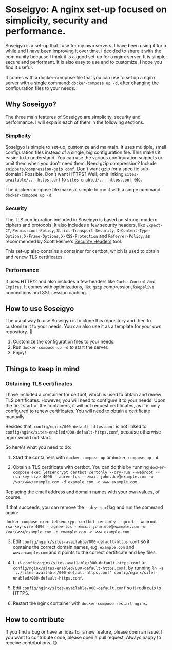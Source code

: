# Soseigyo: A nginx set-up focused on simplicity, security and performance.

Soseigyo is a set-up that I use for my own servers. I have been using it for a while and I have been improving it over time. I decided to share it with the community because I think it is a good set-up for a nginx server. It is simple, secure and performant. It is also easy to use and to customize. I hope you find it useful.

It comes with a docker-compose file that you can use to set up a nginx server with a single command: `docker-compose up -d`, after changing the configuration files to your needs.

## Why Soseigyo?

The three main features of Soseigyo are simplicity, security and performance. I will explain each of them in the following sections.

### Simplicity

Soseigyo is simple to set-up, customize and maintain. It uses multiple, small configuration files instead of a single, big configuration file. This makes it easier to to understand. You can use the various configuration snippets or omit them when you don't need them. Need gzip compression? Include `snippets/compression-gzip.conf`. Don't want gzip for a specific sub-domain? Possible. Don't want HTTPS? Well, omit linking `sites-available/...-https.conf` to `sites-enabled/...-https.conf`, etc.

The docker-compose file makes it simple to run it with a single command: `docker-compose up -d`.

### Security

The TLS configuration included in Soseigyo is based on strong, modern ciphers and protocols. It also includes a few security headers, like `Expect-CT`, `Permissions-Policy`, `Strict-Transport-Security`, `X-Content-Type-Options`, `X-Frame-Options`, `X-XSS-Protection` and `Referrer-Policy`, as recommended by Scott Helme's [Security Headers](https://securityheaders.com/) tool.

This set-up also contains a container for certbot, which is used to obtain and renew TLS certificates.

### Performance

It uses HTTP/2 and also includes a few headers like `Cache-Control` and `Expires`. It comes with optimizations, like `gzip` compression, `keepalive` connections and SSL session caching.

## How to use Soseigyo

The usual way to use Soseigyo is to clone this repository and then to customize it to your needs. You can also use it as a template for your own repository. :tada:

1. Customize the configuration files to your needs.
2. Run `docker-compose up -d` to start the server.
3. Enjoy!

## Things to keep in mind

### Obtaining TLS certificates

I have included a container for certbot, which is used to obtain and renew TLS certificates. However, you will need to configure it to your needs. Upon the first start of the containers, it will not request certificates, as it is only configured to renew certificates. You will need to obtain a certificate manually.

Besides that, `config/nginx/000-default-https.conf` is not linked to `config/nginx/sites-enabled/000-default-https.conf`, because otherwise nginx would not start.

So here's what you need to do:

1. Start the containers with `docker-compose up` or `docker-compose up -d`.

2. Obtain a TLS certificate with certbot. You can do this by running `docker-compose exec letsencrypt certbot certonly --dry-run --webroot --rsa-key-size 4096 --agree-tos --email john.doe@example.com -w /var/www/example.com -d example.com -d www.example.com`.

Replacing the email address and domain names with your own values, of course.

If that succeeds, you can remove the `--dry-run` flag and run the command again:

`docker-compose exec letsencrypt certbot certonly --quiet --webroot --rsa-key-size 4096 --agree-tos --email john.doe@example.com -w /var/www/example.com -d example.com -d www.example.com`.

3. Edit `config/nginx/sites-available/000-default-https.conf` so it contains the correct domain names, e.g. `example.com` and `www.example.com` and it points to the correct certificate and key files.

4. Link `config/nginx/sites-available/000-default-https.conf` to `config/nginx/sites-enabled/000-default-https.conf`, by running `ln -s '../sites-available/000-default-https.conf' config/nginx/sites-enabled/000-default-https.conf`.

5. Edit `config/nginx/sites-available/000-default.conf` so it redirects to HTTPS.

6. Restart the nginx container with `docker-compose restart nginx`.

## How to contribute

If you find a bug or have an idea for a new feature, please open an issue. If you want to contribute code, please open a pull request. Always happy to receive contributions. :smile: